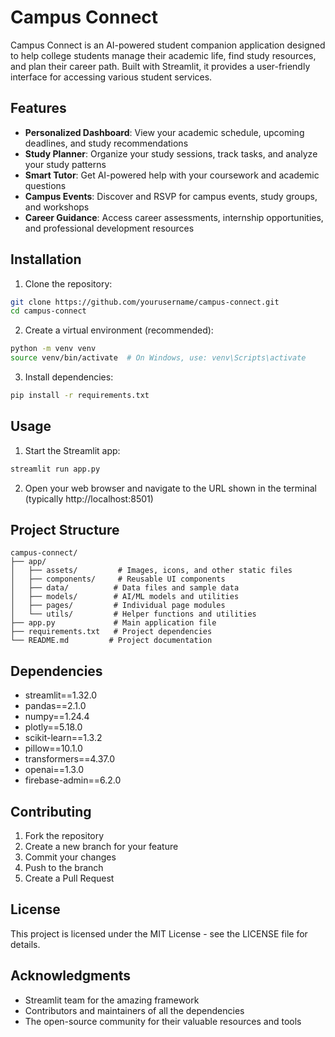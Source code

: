 # Campus Connect

Campus Connect is an AI-powered student companion application designed to help college students manage their academic life, find study resources, and plan their career path. Built with Streamlit, it provides a user-friendly interface for accessing various student services.

## Features

- **Personalized Dashboard**: View your academic schedule, upcoming deadlines, and study recommendations
- **Study Planner**: Organize your study sessions, track tasks, and analyze your study patterns
- **Smart Tutor**: Get AI-powered help with your coursework and academic questions
- **Campus Events**: Discover and RSVP for campus events, study groups, and workshops
- **Career Guidance**: Access career assessments, internship opportunities, and professional development resources

## Installation

1. Clone the repository:
```bash
git clone https://github.com/yourusername/campus-connect.git
cd campus-connect
```

2. Create a virtual environment (recommended):
```bash
python -m venv venv
source venv/bin/activate  # On Windows, use: venv\Scripts\activate
```

3. Install dependencies:
```bash
pip install -r requirements.txt
```

## Usage

1. Start the Streamlit app:
```bash
streamlit run app.py
```

2. Open your web browser and navigate to the URL shown in the terminal (typically http://localhost:8501)

## Project Structure

```
campus-connect/
├── app/
│   ├── assets/         # Images, icons, and other static files
│   ├── components/     # Reusable UI components
│   ├── data/          # Data files and sample data
│   ├── models/        # AI/ML models and utilities
│   ├── pages/         # Individual page modules
│   └── utils/         # Helper functions and utilities
├── app.py             # Main application file
├── requirements.txt   # Project dependencies
└── README.md         # Project documentation
```

## Dependencies

- streamlit==1.32.0
- pandas==2.1.0
- numpy==1.24.4
- plotly==5.18.0
- scikit-learn==1.3.2
- pillow==10.1.0
- transformers==4.37.0
- openai==1.3.0
- firebase-admin==6.2.0

## Contributing

1. Fork the repository
2. Create a new branch for your feature
3. Commit your changes
4. Push to the branch
5. Create a Pull Request

## License

This project is licensed under the MIT License - see the LICENSE file for details.

## Acknowledgments

- Streamlit team for the amazing framework
- Contributors and maintainers of all the dependencies
- The open-source community for their valuable resources and tools 